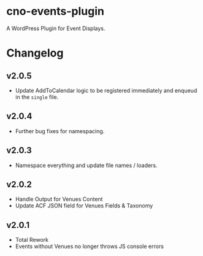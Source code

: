 # cno-events-plugin

A WordPress Plugin for Event Displays.

# Changelog

## v2.0.5

-   Update AddToCalendar logic to be registered immediately and enqueud in the `single` file.

## v2.0.4

-   Further bug fixes for namespacing.

## v2.0.3

-   Namespace everything and update file names / loaders.

## v2.0.2

-   Handle Output for Venues Content
-   Update ACF JSON field for Venues Fields & Taxonomy

## v2.0.1

-   Total Rework
-   Events without Venues no longer throws JS console errors
